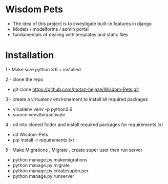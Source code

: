 Wisdom Pets
======================

* The idea of this project is to investigate built-in features in django
* Models / modelforms / admin portal 
* fundamentals of dealing with templates and static files

Installation
============

1 - Make sure python 3.6 + installed

2 - clone the repo 
  - git clone https://github.com/motaz-hejaze/Wisdom-Pets.git

3 - create a virtualenv environement to install all required packages
  - virualenv venv -p python3.6
  - source venv/bin/activate
  
4 - cd into cloned folder and install required packages for requirements.txt
  - cd Wisdom-Pets
  - pip install -r requirements.txt
  
5 - Make Migrations , Migrate , create super user then run server
  - python manage.py makemigrations
  - python manage.py migrate
  - python manage.py createsuperuser
  - python manage.py runserver
